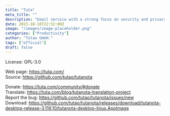 ```yaml
---
title: "Tuta"
meta_title: ""
description: "Email service with a strong focus on security and privacy that lets you encrypt emails, contacts and calendar entries on all your devices."
date: 2023-10-16T22:52:00Z
image: "/images/image-placeholder.png"
categories: ["Productivity"]
author: "Tutao GmbH."
tags: ["official"]
draft: false
---
```


License: GPL-3.0

Web page: https://tuta.com/  
Source: https://github.com/tutao/tutanota

Donate: https://tuta.com/community/#donate  
Translate: https://tuta.com/blog/tutanota-translation-project  
Report the bug: https://github.com/tutao/tutanota/issues/new  
Download: https://github.com/tutao/tutanota/releases/download/tutanota-desktop-release-3.119.10/tutanota-desktop-linux.AppImage
